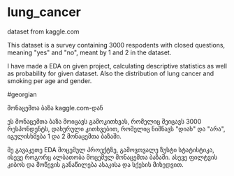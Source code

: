 # lung_cancer

dataset from kaggle.com

This dataset is a survey containing 3000 respodents with closed questions, 
meaning "yes" and "no", meant by 1 and 2 in the dataset.

I have made a EDA on given project, calculating descriptive statistics as well as probability for given dataset.
Also the distribution of lung cancer and smoking per age and gender.

#georgian

მონაცემთა ბაზა kaggle.com-დან

ეს მონაცემთა ბაზა მოიცავს გამოკითხვას, რომელიც შეიცავს 3000 რესპონდენტს, დახურული კითხვებით, რომელიც
ნიშნავს "დიახ" და "არა", იგულისხმება 1 და 2 მონაცემთა ბაზაში.

მე გავაკეთე EDA მოცემულ პროექტზე, გამოვთვალე ზუსტი სტატისტიკა, ისევე როგორც ალბათობა მოცემულ მონაცემთა ბაზაში.
ასევე ფილტვის კიბოს და მოწევის განაწილება ასაკისა და სქესის მიხედვით.
